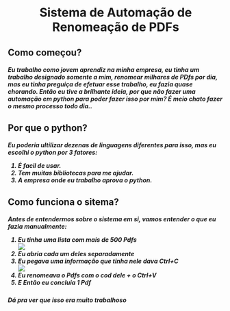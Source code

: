 <h1 align='center'>Sistema de Automação de Renomeação de PDFs

<h2>Como começou?
 <h5>Eu trabalho como jovem aprendiz na minha empresa, eu tinha um trabalho designado somente a mim, renomear milhares de PDfs por dia, mas eu tinha preguiça de efetuar esse trabalho, eu fazia quase chorando. Então eu tive a brilhante ideia, por que não fazer uma automação em python para poder fazer isso por mim? É meio chato fazer o mesmo processo todo dia..
<h2>Por que o python?
  <h5>Eu poderia ultilizar dezenas de linguagens diferentes para isso, mas eu escolhi o python por 3 fatores:
   <ol>
     <li>É facil de usar.</li> 
     <li>Tem muitas bibliotecas para me ajudar.</li> 
     <li>A empresa onde eu trabalho aprova o python.</li> 
   </ol>
<h2>Como funciona o sitema?
 <h5>Antes de entendermos sobre o sistema em si, vamos entender o que eu fazia manualmente:
  <ol>
   <li>Eu tinha uma lista com mais de 500 Pdfs</li>
   <img src="https://lh3.googleusercontent.com/IO4EulOMSa720aygXJ-BFbF0F54EcCY9Yl10HIfaVyAWxGMDv4BGBMTmO7Q-4zqNBAuierYsmKZcW61c1RSvFa4r3N-abyW9e7FEyizs9Wc9qd4BG9id92-w8e60rVKcxfvaormCRptJ5uBMPvd3_RqPRaBZGenMI_X0o9HWDEkoMogtUjuK9zr08qjWOGhF4KdyPRxA71LOEMEc6YHBkDtqeTQsFnqxaEA5HMOFyqgEBsX4Y56rq56bmZsEHmJ-o0l03oD8qIXHrEcfR2RMZ5tDMjLypSA7MVcSYYHxwUnfcspnUF6ktsM0OBVd2eN45jkfQ39YZLsXtBasvIx3kWiOo20dG_hXlq38-XaNlN60NRuhm69sNBtDq1GFZ65N8-1RwGM7QUK6UePPhn9F00hWSenBn47mTudMTuNMwtipF02FUEXdW1WiZPDhhhOw63Bj3IFV7OyMvgdhFSlx5Pe2hnagvpgSR4BciRyAod_ljQDzh2OAsnsKCeg1ksCOp2i9LaJjkIH_NyTCIOOvHlf6ku79nZ5qvzjRjvSwyUBV08UzpeIdM7fZWxbHGsNk_jc6vge4EjDZGPoNGzqHbGrcRTNvhxU2K-cQSlFoQlm7dlgJyf9oa6aBzSjpDY-TMWpPLT_Qnysa2-ZmIlijP3rJ095GcIIeW7q2b1BtWWdbSYnPaVwkBXCIR7ndMNOJsDpl0mY81lpnVcGXLx-4xfMVY8wNgbyN4CJPHy1OC3HN2aFXxptJVZ9as06AKb56Pi1ger88d0u-moY5fYejQuKt7Y_JciY=w473-h96-no?authuser=0"</img>
   <li>Eu abria cada um deles separadamente</li>
   <li>Eu pegava uma informação que tinha nele dava Ctrl+C</li>
   <img src="https://lh3.googleusercontent.com/0IrcFIgrUqzXjz_C3Ou71K-u0VWQwdISk8EKxu5F_pYcSXQ95S4JwHMaHhrAbYuIULwDo0D2cOZppSAul8OHdn6IQznO-Qkj4SOCM6RI5XBqY82sHcXnliUg7iqzsR-0MJqnGvUnP3sQWPxJk4x6qnb0S4j2GBBPQjIYU3bbsb6kbZJuvJ-k9-t4CVDNKAaTwftnsXP9sgMKVBPrad3mZc_nCny5pqRNjEVwY0-BaVgXX5_OGeflxyftlPuxP9yMR8PHjOxbKTPV8tE7-H_ubvnoyvzwf66d0ORipUVoPT07ExmM-jZmSPlaYtI-RwpokcJLEoxZZoJmrhRgdE2UrNzCFnNvMO7pOQzWtU0jDiV-6uFtu1c1xyz98UIAYYq384c4awWvVn5gX5tCOXIXZhAYCtaea0pIn5op4YYJsPLuwYBL_wmKO8tCp5f0W_HPklOgfy58uoDNT4hRUPk5x0bBKG-NUQCT1zMrZLupBMMJxs0e6pI0NBWdD9eAAg9fVXtm_gqRBdeYvKYyjygD4AFND3bpAbqj0BQu7YcWuj0TutwwlW4i3y5IZcqVaDBf_FSLDEDOvhO1FM7F5nKg62jMrmi1MB4p59bRpZbX2ErzBc630zIjJJDPc5r8aEVwCJOdYxFjuA1YIPL3nYQjHEE2cwtWv6Sz9iB-pu7SxX4e7o9HM38wo4gXZtyBAUcRQvSMwwa1OABELPh-5Ex_naz0h40dFQ3zDe9vzec4eCjv6QD5QiNdwEv0YFWyfYICk3laiIk3dXYZ4g1MJ5BCmUu4Nlubmrk=w663-h44-no?authuser=0">
   <li>Eu renomeava o Pdfs com o cod dele + o Ctrl+V</li>
   <li>E Então eu concluia 1 Pdf</li>
  </ol>
 <h5>Dá pra ver que isso era muito trabalhoso

